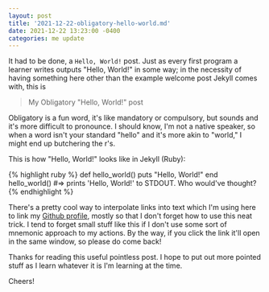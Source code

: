 ```yaml
---
layout: post
title: '2021-12-22-obligatory-hello-world.md'
date: 2021-12-22 13:23:00 -0400
categories: me update
---
```


It had to be done, a `Hello, World!` post. Just as every first program a learner writes outputs "Hello, World!" in some way; in the necessity of having something here other than the example welcome post Jekyll comes with, this is

> My Obligatory "Hello, World!" post

Obligatory is a fun word, it's like mandatory or compulsory, but sounds and it's more difficult to pronounce. I should know, I'm not a native speaker, so when a word isn't your standard "hello" and it's more akin to "world," I might end up butchering the r's.

This is how "Hello, World!" looks like in Jekyll (Ruby):

{% highlight ruby %}
def hello_world()
puts "Hello, World!"
end
hello_world()
#=> prints 'Hello, World!' to STDOUT. Who would've thought?
{% endhighlight %}

There's a pretty cool way to interpolate links into text which I'm using here to link my [Github profile][github-profile], mostly so that I don't forget how to use this neat trick. I tend to forget small stuff like this if I don't use some sort of mnemonic approach to my actions. By the way, if you click the link it'll open in the same window, so please do come back!

Thanks for reading this useful pointless post. I hope to put out more pointed stuff as I learn whatever it is I'm learning at the time.

Cheers!

[github-profile]: https://github.com/ordehi

